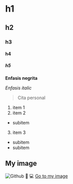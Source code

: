 # h1
## h2
### h3
#### h4
##### h5

**Enfasis negrita**

_Enfasis italic_

> Cita personal

1. item 1
2. item 2
  * subitem
3. item 3
  * subitem
  * subitem
  
## My image
![Github](https://danielmaldonado.com.ar/wp-content/uploads/2019/05/github-octocat.png)
:rocket:
:computer:
[Go to my image](https://danielmaldonado.com.ar/wp-content/uploads/2019/05/github-octocat.png)
